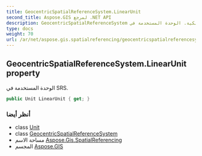 ```yaml
---
title: GeocentricSpatialReferenceSystem.LinearUnit
second_title: Aspose.GIS لمرجع .NET API
description: GeocentricSpatialReferenceSystem ملكية. الوحدة المستخدمة في SRS.
type: docs
weight: 70
url: /ar/net/aspose.gis.spatialreferencing/geocentricspatialreferencesystem/linearunit/
---
```

## GeocentricSpatialReferenceSystem.LinearUnit property

الوحدة المستخدمة في SRS.

```csharp
public Unit LinearUnit { get; }
```

### أنظر أيضا

* class [Unit](../../unit/)
* class [GeocentricSpatialReferenceSystem](../)
* مساحة الاسم [Aspose.Gis.SpatialReferencing](../../geocentricspatialreferencesystem/)
* المجسم [Aspose.GIS](../../../)


